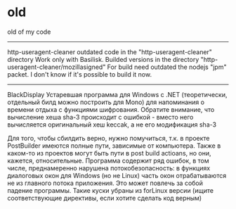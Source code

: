 # old
old of my code

----
http-useragent-cleaner outdated code in the "http-useragent-cleaner" directory
Work only with Basilisk. Builded versions in the directory "http-useragent-cleaner/mozillasigned"
For build need outdated the nodejs "jpm" packet. I don't know if it's possible to build it now. 

-----
BlackDisplay
Устаревшая программа для Windows с .NET (теоретически, отдельный билд можно построить для Mono) для напоминания о времени отдыха с функциями шифрования. Обратите внимание, что вычисление хеша sha-3 происходит с ошибкой - вместо него вычисляется оригинальный хеш keccak, а не его модификация sha-3

Для того, чтобы сбилдить верно, нужно помучиться, т.к. в проекте PostBuilder имеются полные пути, зависимые от компьютера. Также в каком-то из проектов могут быть пути в post build actioans, но они, кажется, относительные.
Программа содержит ряд ошибок, в том числе, преднамеренно нарушена потокобезопасность: в функциях диалоговых окон для Windows (но не Linux) часть окон отрабатываются не из главного потока приложения. Это может повлечь за собой падение программы. Такие куски убраны из forLinux версии (ищите соответствующие директивы, если хотите сделать код верным)
